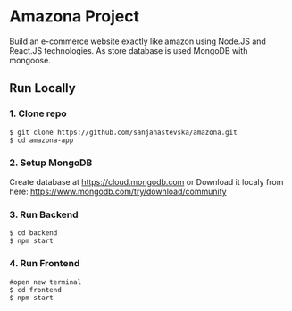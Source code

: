 # Amazona Project
Build an e-commerce website exactly like amazon using Node.JS and React.JS technologies. As store database is used MongoDB with mongoose.

## Run Locally
### 1. Clone repo
```
$ git clone https://github.com/sanjanastevska/amazona.git
$ cd amazona-app
```

### 2. Setup MongoDB
Create database at https://cloud.mongodb.com or Download it localy from here: https://www.mongodb.com/try/download/community

### 3. Run Backend
```
$ cd backend
$ npm start
```

### 4. Run Frontend
```
#open new terminal
$ cd frontend
$ npm start
```
<!-- ### 5. Create User
- Run this on chrome: http://localhost:3000/register
- Enter user's first name, last name, birthday, email and password and click register.
- Activate the user account by clicking on the activation link from the mailbox to verify their email Id.

### 6. Login
- Run http://localhost:3000/login
- Enter email and password and click signin

### 7. Create Products
- Run http://localhost:3000/recipes
- Logged in user can create/update a recipe by entering recipe info -->



